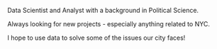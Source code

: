 Data Scientist and Analyst with a background in Political Science.

Always looking for new projects - especially anything related to NYC.

I hope to use data to solve some of the issues our city faces!

<!---
SethKauf/SethKauf is a ✨ special ✨ repository because its `README.md` (this file) appears on your GitHub profile.
You can click the Preview link to take a look at your changes.
--->
